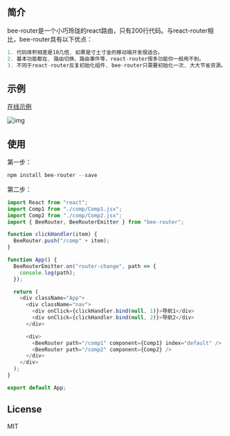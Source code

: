 ## 简介

bee-router是一个小巧玲珑的react路由，只有200行代码。与react-router相比，bee-router具有以下优点：

```js
1. 代码体积相差是10几倍, 如果是寸土寸金的移动端开发很适合。
2. 基本功能都在, 路由切换、路由事件等，react-router很多功能你一般用不到。
3. 不同于react-router反复初始化组件, bee-router只需要初始化一次, 大大节省资源。
```

## 示例

[在线示例](https://halldwang.github.io/bee-router)

![img](https://puui.qpic.cn/vupload/0/1578925965765_32vz2jeqndq.gif/0)

## 使用

第一步：

```js
npm install bee-router --save
```

第二步：

```js
import React from "react";
import Comp1 from "./comp/Comp1.jsx";
import Comp2 from "./comp/Comp2.jsx";
import { BeeRouter, BeeRouterEmitter } from "bee-router";

function clickHandler(item) {
  BeeRouter.push("/comp" + item);
}

function App() {
  BeeRouterEmitter.on("router-change", path => {
    console.log(path);
  });

  return (
    <div className="App">
      <div className="nav">
        <div onClick={clickHandler.bind(null, 1)}>导航1</div>
        <div onClick={clickHandler.bind(null, 2)}>导航2</div>
      </div>

      <div>
        <BeeRouter path="/comp1" component={Comp1} index="default" />
        <BeeRouter path="/comp2" component={Comp2} />
      </div>
    </div>
  );
}

export default App;
```

## License

MIT
